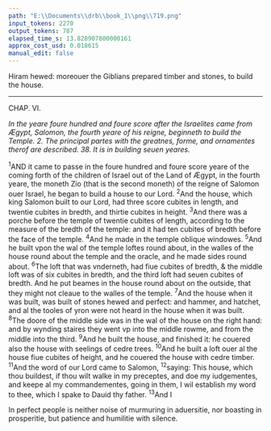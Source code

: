 ```yaml
---
path: "E:\\Documents\\drb\\book_1\\png\\719.png"
input_tokens: 2270
output_tokens: 787
elapsed_time_s: 13.828907800000161
approx_cost_usd: 0.018615
manual_edit: false
---
```

Hiram hewed: moreouer the Giblians prepared timber and stones, to build the house.

<hr>

CHAP. VI.

*In the yeare foure hundred and foure score after the Israelites came from Ægypt, Salomon, the fourth yeare of his reigne, beginneth to build the Temple. 2. The principal partes with the greatnes, forme, and ornamentes therof are described. 38. It is in building seuen yeares.*

<sup>1</sup>AND it came to passe in the foure hundred and foure score yeare of the coming forth of the children of Israel out of the Land of Ægypt, in the fourth yeare, the moneth Zio (that is the second moneth) of the reigne of Salomon ouer Israel, he began to build a house to our Lord. <sup>2</sup>And the house, which king Salomon built to our Lord, had three score cubites in length, and twentie cubites in bredth, and thirtie cubites in height. <sup>3</sup>And there was a porche before the temple of twentie cubites of length, according to the measure of the bredth of the temple: and it had ten cubites of bredth before the face of the temple. <sup>4</sup>And he made in the temple oblique windowes. <sup>5</sup>And he built vpon the wal of the temple loftes round about, in the walles of the house round about the temple and the oracle, and he made sides round about. <sup>6</sup>The loft that was vnderneth, had fiue cubites of bredth, & the middle loft was of six cubites in bredth, and the third loft had seuen cubites of bredth. And he put beames in the house round about on the outside, that they might not cleaue to the walles of the temple. <sup>7</sup>And the house when it was built, was built of stones hewed and perfect: and hammer, and hatchet, and al the tooles of yron were not heard in the house when it was built. <sup>8</sup>The doore of the middle side was in the wal of the house on the right hand: and by wynding staires they went vp into the middle rowme, and from the middle into the third. <sup>9</sup>And he built the house, and finished it: he couered also the house with seelings of cedre trees. <sup>10</sup>And he built a loft ouer al the house fiue cubites of height, and he couered the house with cedre timber. <sup>11</sup>And the word of our Lord came to Salomon, <sup>12</sup>saying: This house, which thou buildest, if thou wilt walke in my preceptes, and doe my iudgementes, and keepe al my commandementes, going in them, I wil establish my word to thee, which I spake to Dauid thy father. <sup>13</sup>And I

<aside>In perfect people is neither noise of murmuring in aduersitie, nor boasting in prosperitie, but patience and humilitie with silence.</aside>

[^1]: History writeth that Salomon began to build the Temple in the fourth yeare of his reigne.